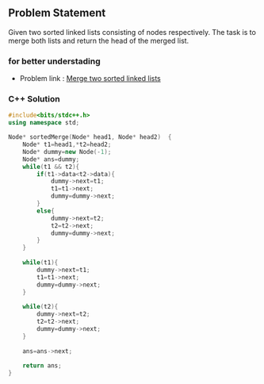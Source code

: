## Problem Statement

Given two sorted linked lists consisting of nodes respectively. The task is to merge both lists and return the head of the merged list.

### for better understading
- Problem link : [Merge two sorted linked lists](https://www.geeksforgeeks.org/problems/merge-two-sorted-linked-lists/1?page=2&category=Linked%20List&status=solved&sortBy=difficulty)

### C++ Solution

```cpp
#include<bits/stdc++.h>
using namespace std;

Node* sortedMerge(Node* head1, Node* head2)  {  
    Node* t1=head1,*t2=head2;
    Node* dummy=new Node(-1);
    Node* ans=dummy;
    while(t1 && t2){
        if(t1->data<t2->data){
            dummy->next=t1;
            t1=t1->next;
            dummy=dummy->next;
        }
        else{
            dummy->next=t2;
            t2=t2->next;
            dummy=dummy->next;
        }
    }
    
    while(t1){
        dummy->next=t1;
        t1=t1->next;
        dummy=dummy->next; 
    }
    
    while(t2){
        dummy->next=t2;
        t2=t2->next;
        dummy=dummy->next; 
    }
    
    ans=ans->next;
    
    return ans;
}
```